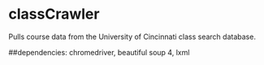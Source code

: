 # classCrawler
Pulls course data from the University of Cincinnati class search database.

##dependencies:
chromedriver, beautiful soup 4, lxml
